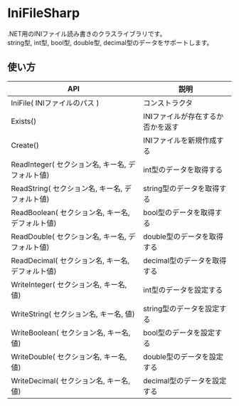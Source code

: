 # IniFileSharp
.NET用のINIファイル読み書きのクラスライブラリです。  
string型, int型, bool型, double型, decimal型のデータをサポートします。

## 使い方

| API | 説明 |
| ---- | ---- |
| IniFile( INIファイルのパス ) | コンストラクタ |
| Exists() | INIファイルが存在するか否かを返す |
| Create() | INIファイルを新規作成する |
| ReadInteger( セクション名, キー名, デフォルト値) | int型のデータを取得する |
| ReadString( セクション名, キー名, デフォルト値) | string型のデータを取得する |
| ReadBoolean( セクション名, キー名, デフォルト値) | bool型のデータを取得する |
| ReadDouble( セクション名, キー名, デフォルト値) | double型のデータを取得する |
| ReadDecimal( セクション名, キー名, デフォルト値) | decimal型のデータを取得する |
| WriteInteger( セクション名, キー名, 値) | int型のデータを設定する |
| WriteString( セクション名, キー名, 値) | string型のデータを設定する |
| WriteBoolean( セクション名, キー名, 値) | bool型のデータを設定する |
| WriteDouble( セクション名, キー名, 値) | double型のデータを設定する |
| WriteDecimal( セクション名, キー名, 値) | decimal型のデータを設定する |
